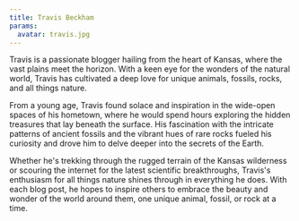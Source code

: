 ```yaml
---
title: Travis Beckham
params:
  avatar: travis.jpg
---
```


Travis is a passionate blogger hailing from the heart of Kansas, where the vast
plains meet the horizon. With a keen eye for the wonders of the natural world,
Travis has cultivated a deep love for unique animals, fossils, rocks, and all
things nature.

From a young age, Travis found solace and inspiration in the wide-open spaces of
his hometown, where he would spend hours exploring the hidden treasures that lay
beneath the surface. His fascination with the intricate patterns of ancient
fossils and the vibrant hues of rare rocks fueled his curiosity and drove him to
delve deeper into the secrets of the Earth.

Whether he's trekking through the rugged terrain of the Kansas wilderness or
scouring the internet for the latest scientific breakthroughs, Travis's
enthusiasm for all things nature shines through in everything he does. With each
blog post, he hopes to inspire others to embrace the beauty and wonder of the
world around them, one unique animal, fossil, or rock at a time.
